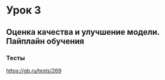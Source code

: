 # Урок 3 

## Оценка качества и улучшение модели. Пайплайн обучения

### Тесты

https://gb.ru/tests/269

